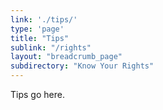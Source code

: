 ```yaml
---
link: './tips/'
type: 'page'
title: "Tips"
sublink: "/rights"
layout: "breadcrumb_page"
subdirectory: "Know Your Rights"
---
```

Tips go here.